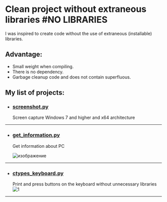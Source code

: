 # Clean project without extraneous libraries #NO LIBRARIES
I was inspired to create code without the use of extraneous (installable) libraries.


## Advantage:

* Small weight when compiling.
* There is no dependency.
* Garbage cleanup code and does not contain superfluous.




## My list of projects:
* ### [screenshot.py](screenshot.py)


  Screen capture Windows 7 and higher and x64 architecture

---
* ### [get_information.py](get_information.py)

  Get information about PC

    ![изображение](https://user-images.githubusercontent.com/55990897/159044530-2e055f9f-7b39-4925-abe3-0511c773d456.png)
---
* ### [ctypes_keyboard.py](ctypes_keyboard.py)

  Print and press buttons on the keyboard without unnecessary libraries
  ![1](https://user-images.githubusercontent.com/55990897/167701962-bf2bc68d-58c5-4145-b205-0ada341457bb.gif)

  

---
